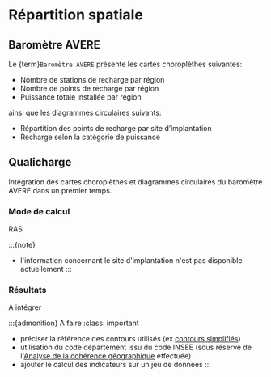 # Répartition spatiale

## Baromètre AVERE

Le {term}`Baromètre AVERE` présente les cartes choroplèthes suivantes:

- Nombre de stations de recharge par région
- Nombre de points de recharge par région
- Puissance totale installée par région

ainsi que les diagrammes circulaires suivants:

- Répartition des points de recharge par site d’implantation
- Recharge selon la catégorie de puissance

## Qualicharge

Intégration des cartes choroplèthes et diagrammes circulaires du baromètre AVERE dans un premier temps.

### Mode de calcul

RAS

:::{note}

- l'information concernant le site d'implantation n'est pas disponible actuellement
:::

### Résultats

A intégrer

:::{admonition} A faire
:class: important

- préciser la référence des contours utilisés (ex [contours simplifiés](https://github.com/gregoiredavid/france-geojson))
- utilisation du code département issu du code INSEE (sous réserve de l'[Analyse de la cohérence géographique](./coherence_geographique.md) effectuée)
- ajouter le calcul des indicateurs sur un jeu de données
:::
